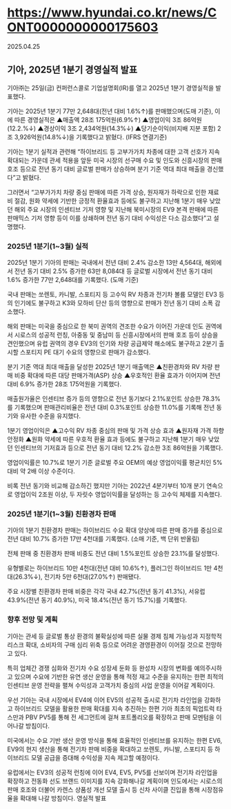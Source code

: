 # https://www.hyundai.co.kr/news/CONT0000000000175603

2025.04.25

## 기아, 2025년 1분기 경영실적 발표

기아㈜는 25일(금) 컨퍼런스콜로 기업설명회(IR)를 열고 2025년 1분기 경영실적을 발표했다.

기아는 2025년 1분기 77만 2,648대(전년 대비 1.6%↑)를 판매했으며(도매 기준), 이에 따른 경영실적은 ▲매출액 28조 175억원(6.9%↑) ▲영업이익 3조 86억원(12.2.%↓) ▲경상이익 3조 2,434억원(14.3%↓) ▲당기순이익(비지배 지분 포함) 2조 3,926억원(14.8%↓)을 기록했다고 밝혔다. (IFRS 연결기준)

기아는 1분기 실적과 관련해 “하이브리드 등 고부가가치 차종에 대한 고객 선호가 지속 확대되는 가운데 관세 적용을 앞둔 미국 시장의 선구매 수요 및 인도와 신흥시장의 판매 호조 등으로 전년 동기 대비 글로벌 판매가 상승하며 분기 기준 역대 최대 매출을 경신했다”고 밝혔다.

그러면서 “고부가가치 차량 중심 판매에 따른 가격 상승, 원자재가 하락으로 인한 재료비 절감, 원화 약세에 기반한 긍정적 환율효과 등에도 불구하고 지난해 1분기 매우 낮았던 해외 주요 시장의 인센티브 기저 영향 및 지난해 북미시장의 EV9 본격 판매에 따른 판매믹스 기저 영향 등이 이를 상쇄하며 전년 동기 대비 수익성은 다소 감소했다”고 설명했다.

### 2025년 1분기(1~3월) 실적

2025년 1분기 기아의 판매는 국내에서 전년 대비 2.4% 감소한 13만 4,564대, 해외에서 전년 동기 대비 2.5% 증가한 63만 8,084대 등 글로벌 시장에서 전년 동기 대비 1.6% 증가한 77만 2,648대를 기록했다. (도매 기준)

국내 판매는 쏘렌토, 카니발, 스포티지 등 고수익 RV 차종과 전기차 볼륨 모델인 EV3 등의 인기에도 불구하고 K3와 모하비 단산 등의 영향으로 판매가 전년 동기 대비 소폭 감소했다.

해외 판매는 미국을 중심으로 한 북미 권역의 견조한 수요가 이어진 가운데 인도 권역에서 시로스의 성공적 런칭, 아중동 및 중남미 등 신흥시장에서의 판매 호조 등이 상승을 견인했으며 유럽 권역의 경우 EV3의 인기와 차량 공급제약 해소에도 불구하고 2분기 출시할 스포티지 PE 대기 수요의 영향으로 판매가 감소했다.

분기 기준 역대 최대 매출을 달성한 2025년 1분기 매출액은 ▲친환경차와 RV 차량 판매 비중 확대에 따른 대당 판매가격(ASP) 상승 ▲우호적인 환율 효과가 이어지며 전년 대비 6.9% 증가한 28조 175억원을 기록했다.

매출원가율은 인센티브 증가 등의 영향으로 전년 동기보다 2.1%포인트 상승한 78.3%를 기록했으며 판매관리비율은 전년 대비 0.3%포인트 상승한 11.0%를 기록해 전년 동기와 유사한 수준을 유지했다.

1분기 영업이익은 ▲고수익 RV 차종 중심의 판매 및 가격 상승 효과 ▲원자재 가격 하향 안정화 ▲원화 약세에 따른 우호적 환율 효과 등에도 불구하고 지난해 1분기 매우 낮았던 인센티브의 기저효과 등으로 전년 동기 대비 12.2% 감소한 3조 86억원을 기록했다.

영업이익률은 10.7%로 1분기 기준 글로벌 주요 OEM의 예상 영업이익률 평균치인 5% 대비 약 2배 이상 수준이다.

비록 전년 동기와 비교해 감소하긴 했지만 기아는 2022년 4분기부터 10개 분기 연속으로 영업이익 2조원 이상, 두 자릿수 영업이익률을 달성하는 등 고수익 체제를 지속했다.

### 2025년 1분기(1~3월) 친환경차 판매

기아의 1분기 친환경차 판매는 하이브리드 수요 확대 양상에 따른 판매 증가를 중심으로 전년 대비 10.7% 증가한 17만 4천대를 기록했다. (소매 기준, 백 단위 반올림)

전체 판매 중 친환경차 판매 비중도 전년 대비 1.5%포인트 상승한 23.1%를 달성했다.

유형별로는 하이브리드 10만 4천대(전년 대비 10.6%↑), 플러그인 하이브리드 1만 4천대(26.3%↓), 전기차 5만 6천대(27.0%↑) 판매됐다.

주요 시장별 친환경차 판매 비중은 각각 국내 42.7%(전년 동기 41.3%), 서유럽 43.9%(전년 동기 40.9%), 미국 18.4%(전년 동기 15.7%)를 기록했다.

### 향후 전망 및 계획

기아는 관세 등 글로벌 통상 환경의 불확실성에 따른 실물 경제 침체 가능성과 지정학적 리스크 확대, 소비자의 구매 심리 위축 등으로 어려운 경영환경이 이어질 것으로 전망하고 있다.

특히 업체간 경쟁 심화와 전기차 수요 성장세 둔화 등 완성차 시장의 변화를 예의주시하고 있으며 수요에 기반한 유연 생산 운영을 통해 적정 재고 수준을 유지하는 한편 최적의 인센티브 운영 전략을 펼쳐 수익성과 고객가치 중심의 사업 운영을 이어갈 계획이다.

우선 기아는 국내 시장에서 EV4에 이어 EV5의 성공적 출시로 전기차 라인업을 강화하고 하이브리드 모델을 활용한 판매 확대를 지속 추진하는 한편 기아 최초의 픽업트럭 타스만과 PBV PV5를 통해 전 세그먼트에 걸쳐 포트폴리오를 확장하고 판매 모멘텀을 이어나갈 방침이다.

미국에서는 수요 기반 생산 운영 방식을 통해 효율적인 인센티브를 유지하는 한편 EV6, EV9의 현지 생산을 통해 전기차 판매 비중을 확대하고 쏘렌토, 카니발, 스포티지 등 하이브리드 모델 공급을 증대해 수익성을 지속 제고할 예정이다.

유럽에서는 EV3의 성공적 런칭에 이어 EV4, EV5, PV5를 선보이며 전기차 라인업을 확장하고 전동화 선도 브랜드 이미지를 지속 강화해나갈 계획이며 인도에서는 시로스의 판매 호조와 더불어 카렌스 상품성 개선 모델 출시 등 신차 사이클 진입을 통해 시장점유율을 확대해 나갈 방침이다.
영실적 발표